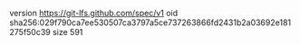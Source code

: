 version https://git-lfs.github.com/spec/v1
oid sha256:029f790ca7ee530507ca3797a5ce737263866fd2431b2a03692e181275f50c39
size 591
